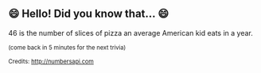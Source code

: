 ## :smile: Hello! Did you know that... :smile:
46 is the number of slices of pizza an average American kid eats in a year.

<sup>(come back in 5 minutes for the next trivia)</sup>


<sup>Credits: http://numbersapi.com</sup>
